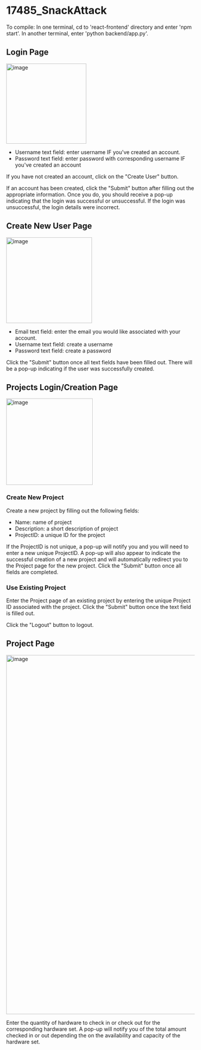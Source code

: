 # 17485_SnackAttack

To compile:
In one terminal, cd to 'react-frontend' directory and enter 'npm start'.
In another terminal, enter 'python backend/app.py'.

## Login Page

<img width="214" alt="image" src="https://user-images.githubusercontent.com/60490533/233429266-6b07adf5-e5b4-4ab9-ad09-2de50d648043.png">

- Username text field: enter username IF you've created an account. 
- Password text field: enter password with corresponding username IF you've created an account

If you have not created an account, click on the "Create User" button. 

If an account has been created, click the "Submit" button after filling out the appropriate information. Once you do, you should receive a pop-up indicating that the login was successful or unsuccessful. If the login was unsuccessful, the login details were incorrect.



## Create New User Page

<img width="229" alt="image" src="https://user-images.githubusercontent.com/60490533/233429405-59e1667f-a037-4dc0-a02d-1ef47cc518af.png">

- Email text field: enter the email you would like associated with your account.
- Username text field: create a username
- Password text field: create a password

Click the "Submit" button once all text fields have been filled out. There will be a pop-up indicating if the user was successfully created.


## Projects Login/Creation Page

<img width="231" alt="image" src="https://user-images.githubusercontent.com/60490533/233429623-3c4d00b1-9894-4415-acd2-c06137846108.png">

### Create New Project
Create a new project by filling out the following fields:
- Name: name of project
- Description: a short description of project
- ProjectID: a unique ID for the project

If the ProjectID is not unique, a pop-up will notify you and you will need to enter a new unique ProjectID. A pop-up will also appear to indicate the successful creation of a new project and will automatically redirect you to the Project page for the new project. Click the "Submit" button once all fields are completed.
     
### Use Existing Project
Enter the Project page of an existing project by entering the unique Project ID associated with the project. Click the "Submit" button once the text field is filled out.
     
Click the "Logout" button to logout.

## Project Page

<img width="959" alt="image" src="https://user-images.githubusercontent.com/60490533/233430844-e607b562-3e8c-4fed-9bcc-dc6d70736e7c.png">
 
Enter the quantity of hardware to check in or check out for the corresponding hardware set. A pop-up will notify you of the total amount checked in or out depending the on the availability and capacity of the hardware set.
  

